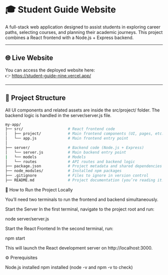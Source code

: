 # 🎓 Student Guide Website

A full-stack web application designed to assist students in exploring career paths, selecting courses, and planning their academic journeys. This project combines a React frontend with a Node.js + Express backend.

---

## 🌐 Live Website

You can access the deployed website here:  
👉 https://student-guide-nine.vercel.app/

---

## 📁 Project Structure
All UI components and related assets are inside the src/project/ folder.
The backend logic is handled in the server/server.js file.
```bash
my-app/
├── src/                    # React frontend code
│   ├── project/            # Main frontend components (UI, pages, etc.)
│   └── app.js              # Main frontend entry point
│
├── server/                 # Backend code (Node.js + Express)
│   └── server.js           # Main backend entry point
|   └── models              # Models 
│   └── routes              # API routes and backend logic
├── package.json            # Project metadata and shared dependencies
├── node_modules/           # Installed npm packages
├── .gitignore              # Files to ignore in version control
├── README.md               # Project documentation (you’re reading it!)
```
🚀 How to Run the Project Locally

You’ll need two terminals to run the frontend and backend simultaneously.

Start the Server
In the first terminal, navigate to the project root and run:

node server/server.js

Start the React Frontend
In the second terminal, run:

npm start

This will launch the React development server on http://localhost:3000.

⚙️ Prerequisites

Node.js installed
npm installed (node -v and npm -v to check)

